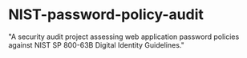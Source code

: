 # NIST-password-policy-audit
"A security audit project assessing web application password policies against NIST SP 800-63B Digital Identity Guidelines."
